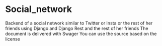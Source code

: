 # Social_network
Backend of a social network similar to Twitter or Insta or the rest of her friends using Django and Django Rest and the rest of her friends
The document is delivered with Swager
You can use the source based on the license
